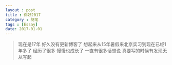 ```yaml
---
layout : post
title : 你好2017
category : 随笔
tags : [Essay]
date: 2017-01-01
---
```


> 现在是17年 好久没有更新博客了 想起来从15年暑假来北京实习到现在已经1年多了 经历了很多 慢慢也成长了 一直有很多话想说 真要写的时候有发现无从写起
